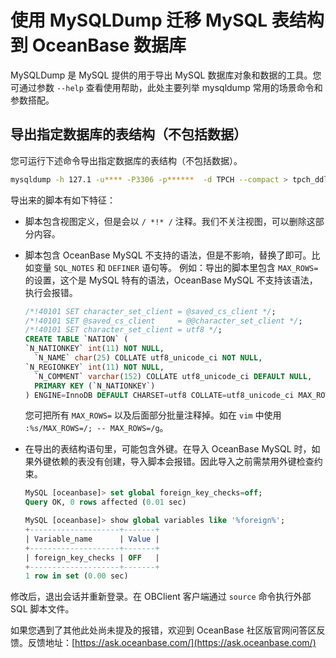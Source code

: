 # 使用 MySQLDump 迁移 MySQL 表结构到 OceanBase 数据库

MySQLDump 是 MySQL 提供的用于导出 MySQL 数据库对象和数据的工具。您可通过参数 `--help` 查看使用帮助，此处主要列举 mysqldump 常用的场景命令和参数搭配。

## 导出指定数据库的表结构（不包括数据）

您可运行下述命令导出指定数据库的表结构（不包括数据）。

```bash
mysqldump -h 127.1 -u**** -P3306 -p******  -d TPCH --compact > tpch_ddl.sql
```

导出来的脚本有如下特征：

- 脚本包含视图定义，但是会以 `/ *!* /` 注释。我们不关注视图，可以删除这部分内容。
- 脚本包含 OceanBase MySQL 不支持的语法，但是不影响，替换了即可。比如变量 `SQL_NOTES` 和 `DEFINER` 语句等。
例如：导出的脚本里包含 `MAX_ROWS=` 的设置，这个是 MySQL 特有的语法，OceanBase MySQL 不支持该语法，执行会报错。

  ```sql
  /*!40101 SET character_set_client = @saved_cs_client */;
  /*!40101 SET @saved_cs_client     = @@character_set_client */;
  /*!40101 SET character_set_client = utf8 */;
  CREATE TABLE `NATION` (
  `N_NATIONKEY` int(11) NOT NULL,
    `N_NAME` char(25) COLLATE utf8_unicode_ci NOT NULL,
  `N_REGIONKEY` int(11) NOT NULL,
    `N_COMMENT` varchar(152) COLLATE utf8_unicode_ci DEFAULT NULL,
    PRIMARY KEY (`N_NATIONKEY`)
  ) ENGINE=InnoDB DEFAULT CHARSET=utf8 COLLATE=utf8_unicode_ci MAX_ROWS=4294967295;
  ```

  您可把所有 `MAX_ROWS=` 以及后面部分批量注释掉。如在 `vim` 中使用 `:%s/MAX_ROWS=/; -- MAX_ROWS=/g`。  

- 在导出的表结构语句里，可能包含外键。在导入 OceanBase MySQL 时，如果外键依赖的表没有创建，导入脚本会报错。因此导入之前需禁用外键检查约束。

  ```sql
  MySQL [oceanbase]> set global foreign_key_checks=off;
  Query OK, 0 rows affected (0.01 sec)

  MySQL [oceanbase]> show global variables like '%foreign%';
  +--------------------+-------+
  | Variable_name      | Value |
  +--------------------+-------+
  | foreign_key_checks | OFF   |
  +--------------------+-------+
  1 row in set (0.00 sec)
  ```

修改后，退出会话并重新登录。在 OBClient 客户端通过 `source` 命令执行外部 SQL 脚本文件。

如果您遇到了其他此处尚未提及的报错，欢迎到 OceanBase 社区版官网问答区反馈。反馈地址：[https://ask.oceanbase.com/](https://ask.oceanbase.com/)
